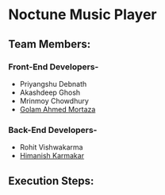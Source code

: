 # Noctune Music Player
## Team Members:
### Front-End Developers-
- Priyangshu Debnath
- Akashdeep Ghosh
- Mrinmoy Chowdhury
- [Golam Ahmed Mortaza](https://github.com/mortaza3840)
### Back-End Developers-
- Rohit Vishwakarma
- [Himanish Karmakar](https://github.com/HimanishKarmakar)

## Execution Steps:
